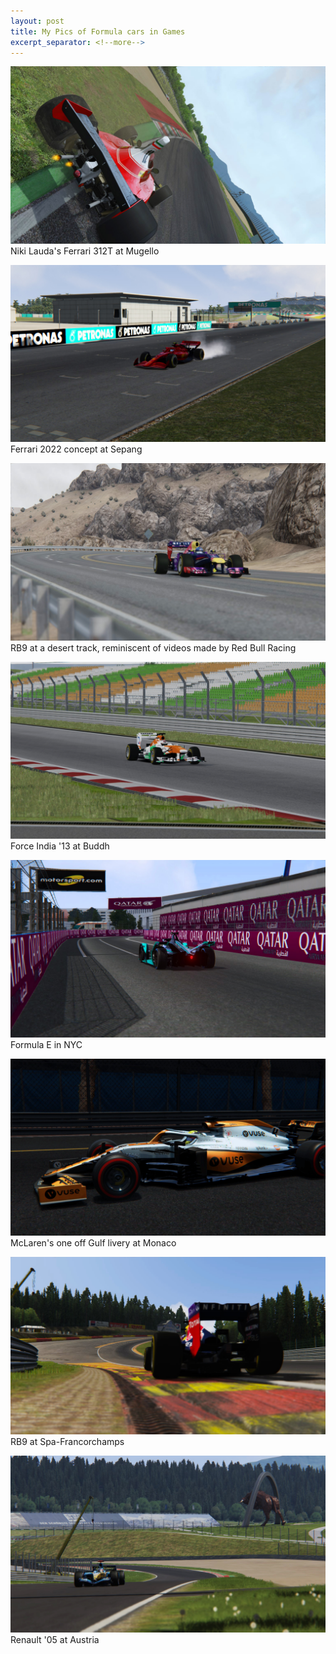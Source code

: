 ```yaml
---
layout: post
title: My Pics of Formula cars in Games
excerpt_separator: <!--more-->
---
```


![Ferrari 312T at Mugello](/images/cars/ferrari_mugello.jpg)
Niki Lauda's Ferrari 312T at Mugello
<!--more-->
  
![Ferrari 2022 concept at Sepang](/images/cars/ferrari_sepang.jpg)
Ferrari 2022 concept at Sepang
  
![RB9_BCC](/images/cars/rb9_bcc.jpg)
RB9 at a desert track, reminiscent of videos made by Red Bull Racing
  
![Force India 2013](/images/cars/forceindia_india.jpg)
Force India '13 at Buddh
  
![Formula E in NYC](/images/cars/jag_nyc.jpg)
Formula E in NYC
  
![McLaren's one off Gulf livery at Monaco](/images/cars/mclaren_monaco.jpg)
McLaren's one off Gulf livery at Monaco
  
![RB9 at Spa-Francorchamps](/images/cars/rb9_spa.jpg)
RB9 at Spa-Francorchamps
  
![Renault '05 at Austria](/images/cars/renault_austria.jpg)
Renault '05 at Austria
